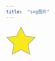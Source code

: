 ```yaml
---
title:  "svg图片"
---
```


<html>
	<head>
		<meta charset="{CHARSET}">
		<style>
		.scale {
	    width: 80px;
        height: 80px;
		transition: all 0.5S;
	}
	.scale:hover {
	  transform: scale(1.5); 
	}
	.skew:hover{
	  transform:skew(10deg,12deg);
	}
  		</style>
	</head>
	<body>
		<div class="scale">
		<div class="skew">
			<?xml version="1.0" encoding="UTF-8" standalone="no"?>
<svg width="300px" height="300px" viewBox="0 0 198 188" version="1.5" xmlns="http://www.w3.org/2000/svg" xmlns:xlink="http://www.w3.org/1999/xlink" xmlns:sketch="http://www.bohemiancoding.com/sketch/ns">
    <!-- Generator: Sketch 3.2.2 (9983) - http://www.bohemiancoding.com/sketch -->
    <title>starstar</title>
    <desc>Created with Sketch.</desc>
    <defs></defs>
    <g id="Page-1" stroke="none" stroke-width="1" fill="none" fill-rule="evenodd" sketch:type="MSPage">
        <polygon id="starstar" stroke="#979797" stroke-width="3" fill="#F8E81C" sketch:type="MSShapeGroup" points="99 154 40.2214748 184.901699 51.4471742 119.45085 3.89434837 73.0983006 69.6107374 63.5491503 99 4 128.389263 63.5491503 194.105652 73.0983006 146.552826 119.45085 157.778525 184.901699 "></polygon>
    </g>
</svg>
		</div>
		</div>
	</body>
</html>
<br>
<br>
<br>
<br>
<br>
<br>